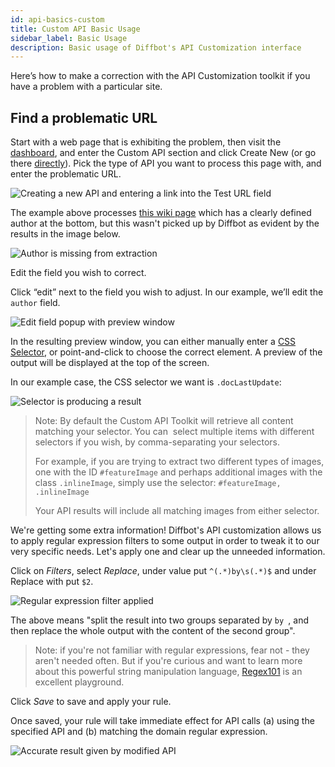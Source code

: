 ```yaml
---
id: api-basics-custom
title: Custom API Basic Usage
sidebar_label: Basic Usage
description: Basic usage of Diffbot's API Customization interface
---
```


Here’s how to make a correction with the API Customization toolkit if you have a problem with a particular site.

## Find a problematic URL

Start with a web page that is exhibiting the problem, then visit the [dashboard](https://app.diffbot.com), and enter the Custom API section and click Create New (or go there [directly](https://app.diffbot.com/custom/create/)). Pick the type of API you want to process this page with, and enter the problematic URL.

![Creating a new API and entering a link into the Test URL field](/img/custom-api-tut/01.jpg)

The example above processes [this wiki page](https://wiki.polkadot.network/docs/en/learn-staking) which has a clearly defined author at the bottom, but this wasn't picked up by Diffbot as evident by the results in the image below.

![Author is missing from extraction](/img/custom-api-tut/02.jpg)

Edit the field you wish to correct.

Click “edit” next to the field you wish to adjust. In our example, we’ll edit the `author` field.

![Edit field popup with preview window](/img/custom-api-tut/03.jpg)

In the resulting preview window, you can either manually enter a [CSS Selector](https://www.w3schools.com/cssref/css_selectors.asp), or point-and-click to choose the correct element. A preview of the output will be displayed at the top of the screen.

In our example case, the CSS selector we want is `.docLastUpdate`:

![Selector is producing a result](/img/custom-api-tut/04.jpg)

> Note: By default the Custom API Toolkit will retrieve all content matching your selector. You can  select multiple items with different selectors if you wish, by comma-separating your selectors.
>
> For example, if you are trying to extract two different types of images, one with the ID `#featureImage` and perhaps additional images with the class `.inlineImage`, simply use the selector: `#featureImage, .inlineImage`
>
> Your API results will include all matching images from either selector.

We're getting some extra information! Diffbot's API customization allows us to apply regular expression filters to some output in order to tweak it to our very specific needs. Let's apply one and clear up the unneeded information.

Click on _Filters_, select _Replace_, under value put `^(.*)by\s(.*)$` and under Replace with put `$2`.

![Regular expression filter applied](/img/custom-api-tut/05.jpg)

The above means "split the result into two groups separated by `by `, and then replace the whole output with the content of the second group".

> Note: if you're not familiar with regular expressions, fear not - they aren't needed often. But if you're curious and want to learn more about this powerful string manipulation language, [Regex101](https://regex101.com) is an excellent playground.

Click _Save_ to save and apply your rule.

Once saved, your rule will take immediate effect for API calls (a) using the specified API and (b) matching the domain regular expression.

![Accurate result given by modified API](/img/custom-api-tut/06.jpg)
